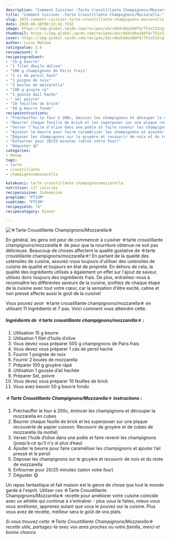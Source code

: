 ```yaml
---
description: "Comment Cuisiner ☆Tarte Croustillante Champignons/Mozzarella☆"
title: "Comment Cuisiner ☆Tarte Croustillante Champignons/Mozzarella☆"
slug: 1853-comment-cuisiner-tarte-croustillante-champignons-mozzarella
date: 2020-08-30T00:53:43.733Z
image: https://img-global.cpcdn.com/recipes/a5cc66dc60a28df4/751x532cq70/☆tarte-croustillante-champignonsmozzarella☆-photo-principale-de-la-recette.jpg
thumbnail: https://img-global.cpcdn.com/recipes/a5cc66dc60a28df4/751x532cq70/☆tarte-croustillante-champignonsmozzarella☆-photo-principale-de-la-recette.jpg
cover: https://img-global.cpcdn.com/recipes/a5cc66dc60a28df4/751x532cq70/☆tarte-croustillante-champignonsmozzarella☆-photo-principale-de-la-recette.jpg
author: Lucas Malone
ratingvalue: 3.6
reviewcount: 9
recipeingredient:
- "15 g beurre"
- "1 filet dhuile dolive"
- "500 g champignons de Paris frais"
- "1 cs de persil hach"
- "1 poigne de noix"
- "2 boules de mozzarella"
- "100 g gruyre rp"
- "1 gousse dail hache"
- " Sel poivre"
- "10 feuilles de brick"
- "50 g beurre fondu"
recipeinstructions:
- "Préchauffer le four à 200c, émincer les champignons et découper la mozzarella en cubes"
- "Beurrer chaque feuille de brick et les superposer sur une plaque recouverte de papier cuisson. Recouvrir de gruyère et de cubes de mozzarella (la moitié)"
- "Verser l’huile d’olive dans une poêle et faire revenir les champignons (jusqu’à ce qu’il n’y ai plus d’eau)"
- "Ajouter le beurre pour faire caraméliser les champignons et ajouter l’ail pressé et le persil"
- "Déposer les champignons sur le gruyère et recouvrir de noix et du reste de mozzarella"
- "Enfourner pour 20/25 minutes (selon votre four)"
- "Déguster 😋"
categories:
- Resep
tags:
- tarte
- croustillante
- champignonsmozzarella

katakunci: tarte croustillante champignonsmozzarella 
nutrition: 117 calories
recipecuisine: Indonesian
preptime: "PT15M"
cooktime: "PT53M"
recipeyield: "4"
recipecategory: Dinner

---
```



![☆Tarte Croustillante Champignons/Mozzarella☆](https://img-global.cpcdn.com/recipes/a5cc66dc60a28df4/751x532cq70/☆tarte-croustillante-champignonsmozzarella☆-photo-principale-de-la-recette.jpg)

En général, les gens ont peur de commencer à cuisiner ☆tarte croustillante champignons/mozzarella☆ de peur que la nourriture obtenue ne soit pas délicieuse. Beaucoup de choses affectent la qualité gustative de ☆tarte croustillante champignons/mozzarella☆! En partant de la qualité des ustensiles de cuisine, assurez-vous toujours d'utiliser des ustensiles de cuisine de qualité et toujours en état de propreté. En dehors de cela, la qualité des ingrédients utilisés a également un effet sur l'ajout de saveur, utilisez donc toujours des ingrédients frais. De plus, entraînez-vous à reconnaître les différentes saveurs de la cuisine, profitez de chaque étape de la cuisine avec tout votre cœur, car la sensation d'être excité, calme et non pressé affecte aussi le goût de la cuisine!

<!--inarticleads1-->

Vous pouvez avoir ☆tarte croustillante champignons/mozzarella☆ en utilisant 11 Ingrédients et 7 pas. Voici comment vous atteindre cette.

##### Ingrédients de ☆tarte croustillante champignons/mozzarella☆ :

1. Utilisation 15 g beurre
1. Utilisation 1 filet d’huile d’olive
1. Vous devez vous préparer 500 g champignons de Paris frais
1. Vous devez vous préparer 1 càs de persil haché
1. Fournir 1 poignée de noix
1. Fournir 2 boules de mozzarella
1. Préparer 100 g gruyère râpé
1. Utilisation 1 gousse d’ail hachée
1. Préparer  Sel, poivre
1. Vous devez vous préparer 10 feuilles de brick
1. Vous avez besoin 50 g beurre fondu




<!--inarticleads2-->

##### ☆Tarte Croustillante Champignons/Mozzarella☆ instructions :

1. Préchauffer le four à 200c, émincer les champignons et découper la mozzarella en cubes
1. Beurrer chaque feuille de brick et les superposer sur une plaque recouverte de papier cuisson. Recouvrir de gruyère et de cubes de mozzarella (la moitié)
1. Verser l’huile d’olive dans une poêle et faire revenir les champignons (jusqu’à ce qu’il n’y ai plus d’eau)
1. Ajouter le beurre pour faire caraméliser les champignons et ajouter l’ail pressé et le persil
1. Déposer les champignons sur le gruyère et recouvrir de noix et du reste de mozzarella
1. Enfourner pour 20/25 minutes (selon votre four)
1. Déguster 😋




<!--inarticleads1-->

<p>
Un repas fantastique et fait maison est le genre de chose que tout le monde garde à l'esprit. Utiliser ces ☆Tarte Croustillante Champignons/Mozzarella☆ recette pour améliorer votre cuisine coïncide avec un athlète qui continue à s'entraîner - plus vous le faites, mieux vous vous améliorez, apprenez autant que vous le pouvez sur la cuisine. Plus vous avez de recette, meilleur sera le goût de vos plats.
</p>

<p>
<i>Si vous trouvez cette ☆Tarte Croustillante Champignons/Mozzarella☆ recette utile, partagez-la avec vos amis proches ou votre famille, merci et bonne chance.</i>
</p>
